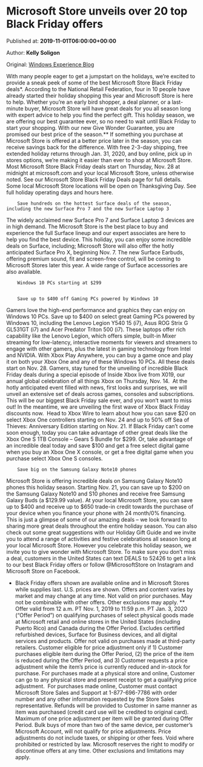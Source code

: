 
# Microsoft Store unveils over 20 top Black Friday offers

Published at: **2019-11-01T06:00:00+00:00**

Author: **Kelly Soligon**

Original: [Windows Experience Blog](https://blogs.windows.com/windowsexperience/2019/11/01/microsoft-store-unveils-over-20-top-black-friday-offers/)

With many people eager to get a jumpstart on the holidays, we’re excited to provide a sneak peek of some of the best Microsoft Store Black Friday deals*. According to the National Retail Federation, four in 10 people have already started their holiday shopping this year and Microsoft Store is here to help. Whether you’re an early bird shopper, a deal planner, or a last-minute buyer, Microsoft Store will have great deals for you all season long with expert advice to help you find the perfect gift.
This holiday season, we are offering our best guarantee ever, so no need to wait until Black Friday to start your shopping. With our new Give Wonder Guarantee, you are promised our best price of the season.** If something you purchase at Microsoft Store is offered at a better price later in the season, you can receive savings back for the difference. With free 2-3-day shipping, free extended holiday returns through Jan. 31, 2020, and buy online, pick up in stores options, we’re making it easier than ever to shop at Microsoft Store.
Most Microsoft Store Black Friday deals start on Thursday, Nov. 28 at midnight at microsoft.com and your local Microsoft Store, unless otherwise noted. See our Microsoft Store Black Friday Deals page for full details. Some local Microsoft Store locations will be open on Thanksgiving Day. See full holiday operating days and hours here.

        Save hundreds on the hottest Surface deals of the season, including the new Surface Pro 7 and the new Surface Laptop 3
      
The widely acclaimed new Surface Pro 7 and Surface Laptop 3 devices are in high demand. The Microsoft Store is the best place to buy and experience the full Surface lineup and our expert associates are here to help you find the best device. This holiday, you can enjoy some incredible deals on Surface, including;
Microsoft Store will also offer the hotly anticipated Surface Pro X, beginning Nov. 7. The new Surface Earbuds, offering premium sound, fit and screen-free control, will be coming to Microsoft Stores later this year. A wide range of Surface accessories are also available.

        Windows 10 PCs starting at $299
      

        Save up to $400 off Gaming PCs powered by Windows 10
      
Gamers love the high-end performance and graphics they can enjoy on Windows 10 PCs. Save up to $400 on select great Gaming PCs powered by Windows 10, including the Lenovo Legion Y540 15 (i7), Asus ROG Strix G GL531GT (i7) and Acer Predator Triton 500 (i7). These laptops offer rich capability like the Lenovo Legion, which offers simple, built-in Mixer streaming for low-latency, interactive moments for viewers and streamers to engage with other gamers, plus the latest in gaming technology from Intel and NVIDIA. With Xbox Play Anywhere, you can buy a game once and play it on both your Xbox One and any of these Windows 10 PCs. All these deals start on Nov. 28.
Gamers, stay tuned for the unveiling of incredible Black Friday deals during a special episode of Inside Xbox live from X019, our annual global celebration of all things Xbox on Thursday, Nov. 14.  At the hotly anticipated event filled with news, first looks and surprises, we will unveil an extensive set of deals across games, consoles and subscriptions.  This will be our biggest Black Friday sale ever, and you won’t want to miss out!
In the meantime, we are unveiling the first wave of Xbox Black Friday discounts now.  Head to Xbox Wire to learn about how you can save $20 on select Xbox One controllers starting on Nov. 24 and up to 50% off Sea of Thieves: Anniversary Edition starting on Nov. 21.
If Black Friday can’t come soon enough, today you can take advantage of other great deals like the Xbox One S 1TB Console – Gears 5 Bundle for $299. Or, take advantage of an incredible deal today and save $100 and get a free select digital game when you buy an Xbox One X console, or get a free digital game when you purchase select Xbox One S consoles.

        Save big on the Samsung Galaxy Note10 phones
      
Microsoft Store is offering incredible deals on Samsung Galaxy Note10 phones this holiday season. Starting Nov. 21, you can save up to $200 on the Samsung Galaxy Note10 and S10 phones and receive free Samsung Galaxy Buds (a $129.99 value). At your local Microsoft Store, you can save up to $400 and receive up to $650 trade-in credit towards the purchase of your device when you finance your phone with 24 month/0% financing.
This is just a glimpse of some of our amazing deals – we look forward to sharing more great deals throughout the entire holiday season. You can also check out some great suggestions with our Holiday Gift Guide and we invite you to attend a range of activities and festive celebrations all season long at your local Microsoft Store. However you celebrate this holiday season, we invite you to give wonder with Microsoft Store.
To make sure you don’t miss a deal, customers in the United States can text DEALS to 52426 to get a link to our best Black Friday offers or follow @MicrosoftStore on Instagram and Microsoft Store on Facebook.
* Black Friday offers shown are available online and in Microsoft Stores while supplies last. U.S. prices are shown. Offers and content varies by market and may change at any time. Not valid on prior purchases. May not be combinable with other offers. Other exclusions may apply.
** Offer valid from 12 a.m. PT Nov. 1, 2019 to 11:59 p.m. PT Jan. 3, 2020 (“Offer Period”) on qualifying purchases of select physical goods made at Microsoft retail and online stores in the United States (including Puerto Rico) and Canada during the Offer Period. Excludes certified refurbished devices, Surface for Business devices, and all digital services and products. Offer not valid on purchases made at third-party retailers. Customer eligible for price adjustment only if 1) Customer purchases eligible item during the Offer Period, (2) the price of the item is reduced during the Offer Period, and 3) Customer requests a price adjustment while the item’s price is currently reduced and in-stock for purchase. For purchases made at a physical store and online, Customer can go to any physical store and present receipt to get a qualifying price adjustment.  For purchases made online, Customer must contact Microsoft Store Sales and Support at 1-877-696-7786 with order number and any other information requested by the Store Sales representative. Refunds will be provided to Customer in same manner as item was purchased (credit card use will be credited to original card). Maximum of one price adjustment per item will be granted during Offer Period. Bulk buys of more than two of the same device, per customer’s Microsoft Account, will not qualify for price adjustments. Price adjustments do not include taxes, or shipping or other fees. Void where prohibited or restricted by law. Microsoft reserves the right to modify or discontinue offers at any time. Other exclusions and limitations may apply.
 
